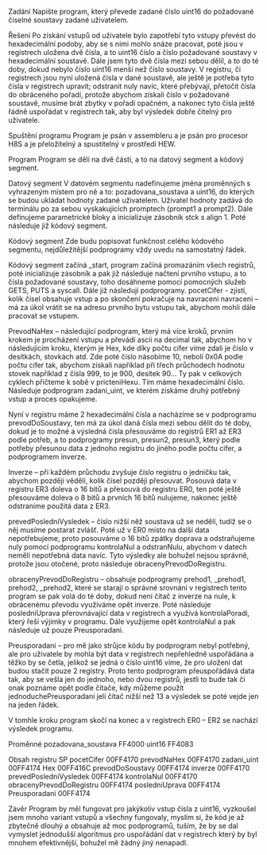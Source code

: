 Zadání 
Napište program, který převede zadané číslo uint16 do požadované číselné soustavy zadané 
uživatelem.

Řešení 
Po získání vstupů od uživatele bylo zapotřebí tyto vstupy převést do hexadecimální podoby, aby se 
s nimi mohlo snáze pracovat, poté jsou v registrech uložena dvě čísla, a to uint16 číslo a číslo 
požadované soustavy v hexadecimální soustavě. Dále jsem tyto dvě čísla mezi sebou dělil, a to do té 
doby, dokud nebylo číslo uint16 menší než číslo soustavy. V registru, či registrech jsou nyní uložená 
čísla v dané soustavě, ale ještě je potřeba tyto čísla v registrech upravit; odstranit nuly navíc, které 
přebývají, přetočit čísla do obráceného pořadí, protože abychom získali číslo v požadované soustavě, 
musíme brát zbytky v pořadí opačném, a nakonec tyto čísla ještě řádně uspořádat v registrech tak, 
aby byl výsledek dobře čitelný pro uživatele.

Spuštění programu 
Program je psán v assembleru a je psán pro procesor H8S a je přeložitelný a spustitelný v prostředí 
HEW.

Program 
Program se dělí na dvě části, a to na datový segment a kódový segment.

Datový segment 
V datovém segmentu nadefinujeme jména proměnných s vyhrazeným místem pro ně a to: 
pozadovana_soustava a uint16, do kterých se budou ukládat hodnoty zadané uživatelem. Uživatel 
hodnoty zadává do terminálu po za sebou vyskakujících promptech (prompt1 a prompt2). Dále 
definujeme parametrické bloky a inicializuje zásobník stck s align 1. Poté následuje již kódový 
segment.

Kódový segment 
Zde budu popisovat funkčnost celého kódového segmentu, nejdůležitější podprogramy vždy uvedu 
na samostatný řádek.

Kódový segment začíná _start, program začíná promazáním všech registrů, poté inicializuje zásobník
a pak již následuje načtení prvního vstupu, a to čísla požadované soustavy, toho dosáhneme pomocí 
pomocných služeb GETS, PUTS a syscall. Dále již následují podprogramy.
pocetCifer - zjistí, kolik čísel obsahuje vstup a po skončení pokračuje na navraceni
navraceni – má za úkol vrátit se na adresu prvního bytu vstupu tak, abychom mohli dále pracovat se 
vstupem.

PrevodNaHex – následující podprogram, který má více kroků, prvním krokem je procházení vstupu a 
převádí ascii na decimal tak, abychom ho v následujícím kroku, kterým je Hex, kde díky počtu cifer 
víme zdali je číslo v desítkách, stovkách atd. Zde poté číslo násobíme 10, neboli 0x0A podle počtu 
cifer tak, abychom získali například při třech průchodech hodnotu stovek například z čísla 999, to je 
900, desítek 90… Ty pak v celkových cyklech přičteme k sobě v pricteniHexu. Tím máme 
hexadecimální číslo. Následuje podprogram zadani_uint, ve kterém získáme druhý potřebný vstup a 
proces opakujeme.

Nyní v registru máme 2 hexadecimální čísla a nacházíme se v podprogramu prevodDoSoustavy, ten 
má za úkol daná čísla mezi sebou dělit do té doby, dokud je to možné a výsledná čísla přesouváme do 
registrů ER1 až ER3 podle potřeb, a to podprogramy presun, presun2, presun3, který podle potřeby 
přesunou data z jednoho registru do jiného podle počtu cifer, a podprogramem inverze.

Inverze – při každém průchodu zvyšuje číslo registru o jedničku tak, abychom později věděli, kolik 
čísel později přesouvat. Posouvá data v registru ER3 doleva o 16 bitů a přesouvá do registru ER0, ten 
poté ještě přesouváme doleva o 8 bitů a prvních 16 bitů nulujeme, nakonec ještě odstraníme použitá 
data z ER3. 

prevedPosledniVysledek – číslo nižší něž soustava už se nedělí, tudíž se o něj musíme postarat zvlášť. 
Poté už v ER0 místo na další data nepotřebujeme, proto posouváme o 16 bitů zpátky doprava a 
odstraňujeme nuly pomocí podprogramu kontrolaNul a odstranNulu, abychom v datech neměli 
nepotřebná data navíc. Tyto výsledky ale bohužel nejsou správně, protože jsou otočené, proto 
následuje obracenyPrevodDoRegistru.

obracenyPrevodDoRegistru – obsahuje podprogramy prehod1, _prehod1, prehod2, _prehod2, které 
se starají o správné srovnání v registrech tento program se pak volá do té doby, dokud není čítač 
z inverze na nule, k obrácenému převodu využíváme opět inverze. Poté následuje posledniUprava
přerovnávající data v registrech a využívá kontrolaPoradi, který řeší výjimky v programu. Dále 
využijeme opět kontrolaNul a pak následuje už pouze Preusporadani.

Preusporadani – pro mě jako strůjce kódu by podprogram nebyl potřebný, ale pro uživatele by mohla 
být data v registrech nepřehledně uspořádána a těžko by se četla, jelikož se jedná o číslo uint16 víme, 
že pro uložení dat budou stačit pouze 2 registry. Proto tento podprogram přeuspořádává data tak, 
aby se vešla jen do jednoho, nebo dvou registrů, jestli to bude tak či onak poznáme opět podle 
čítače, kdy můžeme použít jednoduchePreusporadani jeli čítač nižší než 13 a výsledek se poté vejde 
jen na jeden řádek.

V tomhle kroku program skočí na konec a v registrech ER0 – ER2 se nachází výsledek programu.

Proměnné 
pozadovana_soustava FF4000
uint16 FF4083

Obsah registru SP 
pocetCifer 00FF4170
prevodNaHex 00FF4170
zadani_uint 00FF4174
Hex 00FF416C
prevodDoSoustavy 00FF4174
inverze 00FF4170
prevedPosledniVysledek 00FF4174
kontrolaNul 00FF4170
obracenyPrevodDoRegistru 00FF4174
posledniUprava 00FF4174
Preusporadani 00FF4174

Závěr 
Program by měl fungovat pro jakýkoliv vstup čísla z uint16, vyzkoušel jsem mnoho variant vstupů a 
všechny fungovaly, myslím si, že kód je až zbytečně dlouhý a obsahuje až moc podprogramů, tuším, 
že by se dal vymyslet jednodušší algoritmus pro uspořádání dat v registrech který by byl mnohem 
efektivnější, bohužel mě žádný jiný nenapadl.
